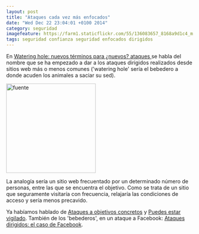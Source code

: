 ```yaml
---
layout: post
title: "Ataques cada vez más enfocados"
date: "Wed Dec 22 23:04:01 +0100 2014"
category: seguridad
imagefeature: https://farm1.staticflickr.com/55/136083657_8168a9d1c4_m.jpg
tags: seguridad confianza seguridad enfocados dirigidos  
---
```


En [Watering hole: nuevos términos para ¿nuevos? ataques ](http://blog.elevenpaths.com/2013/10/watering-hole-nuevos-terminos-para.html) se habla del nombre que se ha empezado a dar a los ataques dirigidos realizados desde sitios web más o menos comunes ('watering hole' sería el bebedero a donde acuden los animales a saciar su sed). 

<a href="https://www.flickr.com/photos/fernand0/136083657/" title="Fuente"><img src="https://farm1.staticflickr.com/55/136083657_8168a9d1c4_m.jpg" width="240"  alt="fuente" ></a>

La analogía sería un sitio web frecuentado por un determinado número de personas, entre las que se encuentra el objetivo. Como se trata de un sitio que seguramente visitaría con frecuencia, relajaría las condiciones de acceso y sería menos precavido. 

Ya habíamos hablado de [Ataques a objetivos concretos](http://mbpfernand0.wordpress.com/2010/02/03/ataques-a-objetivos-concretos/) y [Puedes estar vigilado](http://mbpfernand0.wordpress.com/2009/04/15/puedes-estar-vigilado/). También de los 'bebederos', en un ataque a Facebook: [Ataques dirigidos: el caso de Facebook](http://mbpfernand0.wordpress.com/2013/02/18/ataques-dirigidos-el-caso-de-facebook/).

